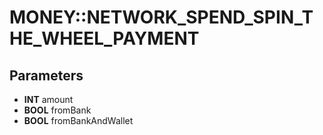 # MONEY::NETWORK_SPEND_SPIN_THE_WHEEL_PAYMENT

## Parameters
* **INT** amount
* **BOOL** fromBank
* **BOOL** fromBankAndWallet